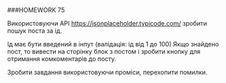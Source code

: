 ###HOMEWORK 75

Використовуючи API https://jsonplaceholder.typicode.com/ зробити пошук поста за ід.

Ід має бути введений в інпут (валідація: ід від 1 до 100) Якщо знайдено пост, то вивести на сторінку блок з постом 
і зробити кнопку для отримання комкоментарів до посту.

Зробити завдання використовуючи проміси, перехопити помилки.
